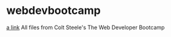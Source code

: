 # webdevbootcamp


[a link](yelpcampsite.wordpress.com)
All files from Colt Steele's The Web Developer Bootcamp
